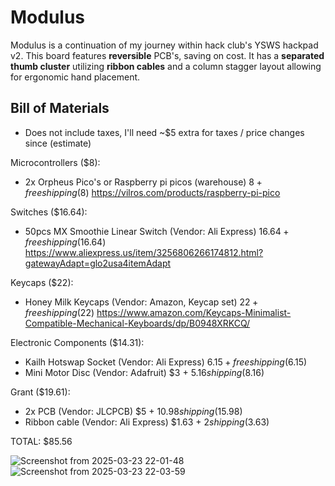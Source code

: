 # Modulus
Modulus is a continuation of my journey within hack club's YSWS hackpad v2. This board features **reversible** PCB's, saving on cost. It has a **separated thumb cluster** utilizing **ribbon cables** and a column stagger layout allowing for ergonomic hand placement.

## Bill of Materials
* Does not include taxes, I'll need ~$5 extra for taxes / price changes since (estimate)

Microcontrollers ($8):
- 2x Orpheus Pico's or Raspberry pi picos (warehouse) $8 + free shipping ($8) https://vilros.com/products/raspberry-pi-pico

Switches ($16.64):
- 50pcs MX Smoothie Linear Switch (Vendor: Ali Express) $16.64 + free shipping ($16.64) https://www.aliexpress.us/item/3256806266174812.html?gatewayAdapt=glo2usa4itemAdapt

Keycaps ($22):
- Honey Milk Keycaps (Vendor: Amazon, Keycap set) $22 + free shipping ($22) https://www.amazon.com/Keycaps-Minimalist-Compatible-Mechanical-Keyboards/dp/B0948XRKCQ/

Electronic Components ($14.31):
- Kailh Hotswap Socket (Vendor: Ali Express) $6.15 + free shipping ($6.15)
- Mini Motor Disc (Vendor: Adafruit) $3 + $5.16 shipping ($8.16)

Grant ($19.61):
- 2x PCB (Vendor: JLCPCB) $5 + $10.98 shipping ($15.98)
- Ribbon cable (Vendor: Ali Express) $1.63 + $2 shipping ($3.63)

TOTAL: $85.56


![Screenshot from 2025-03-23 22-01-48](https://github.com/user-attachments/assets/d9e13946-eea9-4e3d-a760-a031157fefd7)
![Screenshot from 2025-03-23 22-03-59](https://github.com/user-attachments/assets/d7d5c615-b51b-4399-8808-e4cdcfd46d63)
